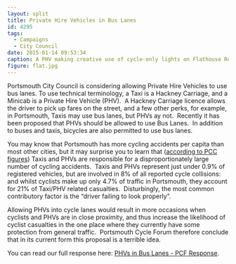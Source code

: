```yaml
---
layout: split
title: Private Hire Vehicles in Bus Lanes
id: 4295
tags:
  - Campaigns
  - City Council
date: 2015-01-14 09:53:34
caption: A PHV making creative use of cycle-only lights on Flathouse Road
figure: flat.jpg
---
```


Portsmouth City Council is considering allowing Private Hire Vehicles to use bus lanes. To use technical terminology, a Taxi is a Hackney Carriage, and a Minicab is a Private Hire Vehicle (PHV).  A Hackney Carriage licence allows the driver to pick up fares on the street, and a few other perks, for example, in Portsmouth, Taxis may use bus lanes, but PHVs ay not.  Recently it has been proposed that PHVs should be allowed to use Bus Lanes.  In addition to buses and taxis, bicycles are also permitted to use bus lanes.

You may know that Portsmouth has more cycling accidents per capita than most other cities, but it may surprise you to learn that ([according to PCC figures](http://democracy.portsmouth.gov.uk/documents/s5647/Review%20of%20Hackney%20Carriage%20and%20Private%20Hire%20Policy.pdf "Hackney Carriage and Private Hire Policy Review Consideration of options for review of current policy guidelines")) Taxis and PHVs are responsible for a disproportionately large number of cycling accidents.  Taxis and PHVs represent just under 0.9% of registered vehicles, but are involved in 8% of all reported cycle collisions: and whilst cyclists make up only 4.7% of traffic in Portsmouth, they account for 21% of Taxi/PHV related casualties.  Disturbingly, the most common contributory factor is the “driver failing to look properly”.

Allowing PHVs into cycle lanes would result in more occasions when cyclists and PHVs are in close proximity, and thus increase the likelihood of cyclist casualties in the one place where they currently have some protection from general traffic.  Portsmouth Cycle Forum therefore conclude that in its current form this proposal is a terrible idea.

You can read our full response here: [PHVs in Bus Lanes - PCF Response](http://www.pompeybug.co.uk/wp-content/uploads/2015/01/PCFPrivateHireinBusLanes.pdf).
